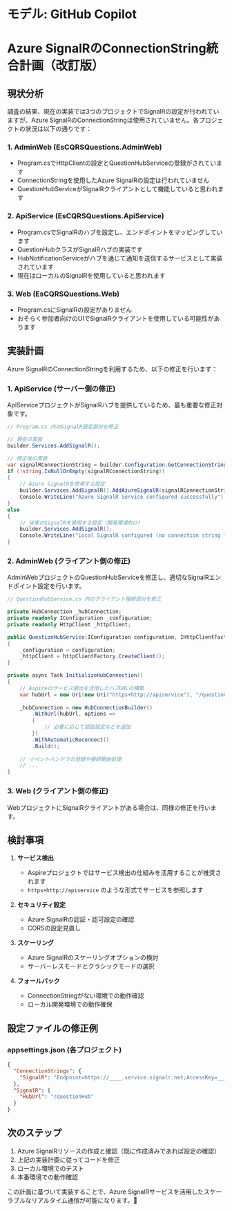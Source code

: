 # モデル: GitHub Copilot

# Azure SignalRのConnectionString統合計画（改訂版）

## 現状分析

調査の結果、現在の実装では3つのプロジェクトでSignalRの設定が行われていますが、Azure SignalRのConnectionStringは使用されていません。各プロジェクトの状況は以下の通りです：

### 1. AdminWeb (EsCQRSQuestions.AdminWeb)
- Program.csでHttpClientの設定とQuestionHubServiceの登録がされています
- ConnectionStringを使用したAzure SignalRの設定は行われていません
- QuestionHubServiceがSignalRクライアントとして機能していると思われます

### 2. ApiService (EsCQRSQuestions.ApiService)
- Program.csでSignalRのハブを設定し、エンドポイントをマッピングしています
- QuestionHubクラスがSignalRハブの実装です
- HubNotificationServiceがハブを通じて通知を送信するサービスとして実装されています
- 現在はローカルのSignalRを使用していると思われます

### 3. Web (EsCQRSQuestions.Web)
- Program.csにSignalRの設定がありません
- おそらく参加者向けのUIでSignalRクライアントを使用している可能性があります

## 実装計画

Azure SignalRのConnectionStringを利用するため、以下の修正を行います：

### 1. ApiService (サーバー側の修正)

ApiServiceプロジェクトがSignalRハブを提供しているため、最も重要な修正対象です。

```csharp
// Program.cs 内のSignalR設定部分を修正

// 現在の実装
builder.Services.AddSignalR();

// 修正後の実装
var signalRConnectionString = builder.Configuration.GetConnectionString("SignalR");
if (!string.IsNullOrEmpty(signalRConnectionString))
{
    // Azure SignalRを使用する設定
    builder.Services.AddSignalR().AddAzureSignalR(signalRConnectionString);
    Console.WriteLine("Azure SignalR Service configured successfully");
}
else
{
    // 従来のSignalRを使用する設定（開発環境向け）
    builder.Services.AddSignalR();
    Console.WriteLine("Local SignalR configured (no connection string found)");
}
```

### 2. AdminWeb (クライアント側の修正)

AdminWebプロジェクトのQuestionHubServiceを修正し、適切なSignalRエンドポイント設定を行います。

```csharp
// QuestionHubService.cs 内のクライアント接続部分を修正

private HubConnection _hubConnection;
private readonly IConfiguration _configuration;
private readonly HttpClient _httpClient;

public QuestionHubService(IConfiguration configuration, IHttpClientFactory httpClientFactory)
{
    _configuration = configuration;
    _httpClient = httpClientFactory.CreateClient();
}

private async Task InitializeHubConnection()
{
    // Aspireのサービス検出を活用したハブURLの構築
    var hubUrl = new Uri(new Uri("https+http://apiservice"), "/questionHub").ToString();
    
    _hubConnection = new HubConnectionBuilder()
        .WithUrl(hubUrl, options => 
        {
            // 必要に応じて認証設定などを追加
        })
        .WithAutomaticReconnect()
        .Build();
        
    // イベントハンドラの登録や接続開始処理
    // ...
}
```

### 3. Web (クライアント側の修正)

WebプロジェクトにSignalRクライアントがある場合は、同様の修正を行います。

## 検討事項

1. **サービス検出**
   - Aspireプロジェクトではサービス検出の仕組みを活用することが推奨されます
   - `https+http://apiservice` のような形式でサービスを参照します

2. **セキュリティ設定**
   - Azure SignalRの認証・認可設定の確認
   - CORSの設定見直し

3. **スケーリング**
   - Azure SignalRのスケーリングオプションの検討
   - サーバーレスモードとクラシックモードの選択

4. **フォールバック**
   - ConnectionStringがない環境での動作確認
   - ローカル開発環境での動作確保

## 設定ファイルの修正例

### appsettings.json (各プロジェクト)

```json
{
  "ConnectionStrings": {
    "SignalR": "Endpoint=https://____.service.signalr.net;AccessKey=________;Version=1.0;"
  },
  "SignalR": {
    "HubUrl": "/questionHub"
  }
}
```

## 次のステップ

1. Azure SignalRリソースの作成と確認（既に作成済みであれば設定の確認）
2. 上記の実装計画に従ってコードを修正
3. ローカル環境でのテスト
4. 本番環境での動作確認

この計画に基づいて実装することで、Azure SignalRサービスを活用したスケーラブルなリアルタイム通信が可能になります。🚀